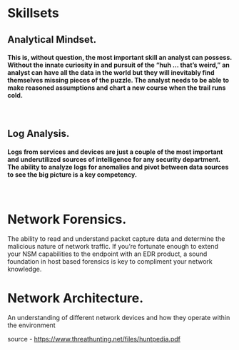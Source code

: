  <h1>Skillsets</h1>
 
<h2>Analytical Mindset.</h2> <h4>This is, without question, the most important skill an analyst can 
possess. Without the innate curiosity in and pursuit of the “huh … that’s weird,” an analyst 
can have all the data in the world but they will inevitably find themselves missing pieces 
of the puzzle. The analyst needs to be able to make reasoned assumptions and chart a 
new course when the trail runs cold.</h4></br>
 <h2>Log Analysis.</h2> <h4>Logs from services and devices are just a couple of the most important 
and underutilized sources of intelligence for any security department. The ability to 
analyze logs for anomalies and pivot between data sources to see the big picture is a key 
competency.</h4></br>
 <h1>Network Forensics.</h1> The ability to read and understand packet capture data and 
determine the malicious nature of network traffic. If you’re fortunate enough to extend 
your NSM capabilities to the endpoint with an EDR product, a sound foundation in host 
based forensics is key to compliment your network knowledge.

 <h1>Network Architecture.</h1> An understanding of different network devices and how they 
operate within the environment

source - https://www.threathunting.net/files/huntpedia.pdf
